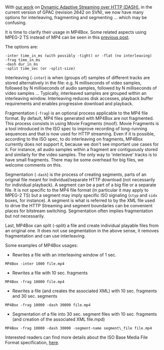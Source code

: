 With [our work](https://biblio.telecom-paristech.fr/cgi-bin/download.cgi?id=11076) on [Dynamic Adaptive Streaming over HTTP (DASH)](https://www.slideshare.net/christian.timmerer/http-streaming-of-mpeg-media), in the current version of GPAC (revision 2642 on SVN), we now have many options for interleaving, fragmenting and segmenting ... which may be confusing.

It is time to clarify their usage in MP4Box. Some related aspects using MPEG-2 TS instead of MP4 can be seen in this [previous post](http://concolato.wp.imt.fr/2011/01/10/gpac-and-digital-radio-services/).

The options are:

```
-inter time_in_ms (with possibly -tight) or -flat (no interleaving)
-frag time_in_ms
-dash dur_in_ms
-split time_sec (or -split-size)
```

Interleaving (`-inter`) is when (groups of) samples of different tracks are stored alternatively in the file: e.g. N milliseconds of video samples, followed by N milliseconds of audio samples, followed by N milliseconds of video samples ... Typically, interleaved samples are grouped within an interleaving window. Interleaving reduces disk accesses, playback buffer requirements and enables progressive download and playback.

Fragmentation (`-frag`) is an optional process applicable to the MP4 file format. By default, MP4 files generated with MP4Box are not fragmented. This process consists in using Movie Fragments (moof). Movie Fragments is a tool introduced in the ISO spec to improve recording of long-running sequences and that is now used for HTTP streaming. Even if it is possible, according to the ISO spec, to do interleaving on fragments, MP4Box currently does not support it, because we don't see important use cases for it. For instance, all audio samples within a fragment are contiguously stored and similarly for the video samples. The only way to 'interleave' tracks is to have small fragments. There may be some overhead for big files, we welcome comments on this.

Segmentation (`-dash`) is the process of creating segments, parts of an original file meant for individual/separate HTTP download (not necessarily for individual playback). A segment can be a part of a big file or a separate file. It is not specific to the MP4 file format (in particular it may apply to MPEG-2 TS) but a segment may imply specific ISO signaling (`styp` and `sidx` boxes, for instance). A segment is what is referred to by the XML file used to drive the HTTP Streaming and segment boundaries can be convenient places for bitstream switching. Segmentation often implies fragmentation but not necessarily.

Last, MP4Box can split (-split) a file and create individual playable files from an original one. It does not use segmentation in the above sense, it removes fragmentation and can use interleaving.

Some examples of MP4Box usages:

- Rewrites a file with an interleaving window of 1 sec.

`MP4Box -inter 1000 file.mp4`

- Rewrites a file with 10 sec. fragments

`MP4Box -frag 10000 file.mp4`

- Rewrites a file (and creates the associated XML) with 10 sec. fragments and 30 sec. segments

`MP4Box -frag 10000 -dash 30000 file.mp4`

- Segmentation of a file into 30 sec. segment files with 10 sec. fragments (and creation of the associated XML file.mpd)

`MP4Box -frag 10000 -dash 30000 -segment-name segment\_file file.mp4`

Interested readers can find more details about the ISO Base Media File Format specification, [here](http://standards.iso.org/ittf/PubliclyAvailableStandards/c051533_ISO_IEC_14496-12_2008.zip).
